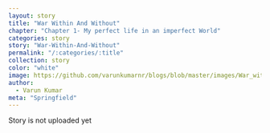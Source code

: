 ```yaml
---
layout: story
title: "War Within And Without"
chapter: "Chapter 1- My perfect life in an imperfect World"
categories: story
story: "War-Within-And-Without"
permalink: "/:categories/:title"
collection: story
color: "white"
image: https://github.com/varunkumarnr/blogs/blob/master/images/War_within_and_witout.jpg?raw=true
author:
  - Varun Kumar
meta: "Springfield"
---
```


Story is not uploaded yet
